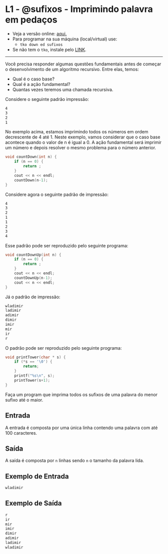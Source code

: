 # L1 - @sufixos - Imprimindo palavra em pedaços

- Veja a versão online: [aqui.](https://github.com/qxcodeed/arcade/blob/master/base/sufixos/Readme.md)
- Para programar na sua máquina (local/virtual) use:
  - `tko down ed sufixos`
- Se não tem o `tko`, instale pelo [LINK](https://github.com/senapk/tko#tko).

---

Você precisa responder algumas questões fundamentais antes de começar o desenvolvimento de um algoritmo recursivo. Entre elas, temos:

* Qual é o caso base?
* Qual é a ação fundamental?
* Quantas vezes teremos uma chamada recursiva.

Considere o seguinte padrão impressão:

```txt
4
3
2
1
```

No exemplo acima, estamos imprimindo todos os números em ordem decrescente de 4 até 1. Neste exemplo, vamos considerar que o caso base acontece quando o valor de n é igual a 0. A ação fundamental será imprimir um número e depois resolver o mesmo problema para o número anterior.

```c
void countDown(int n) {
    if (n == 0) {
        return ;
    }
    cout << n << endl;
    countDown(n-1);
}
```

Considere agora o seguinte padrão de impressão:

```txt
4
3
2
1
1
2
3
4
```

Esse padrão pode ser reproduzido pelo seguinte programa:

```c
void countDownUp(int n) {
    if (n == 0) {
        return ;
    }
    cout << n << endl;
    countDownUp(n-1);
    cout << n << endl;
}
```

Já o padrão de impressão:

```txt
wladimir
ladimir
adimir
dimir
imir
mir
ir
r
```

O padrão pode ser reproduzido pelo seguinte programa:

```c
void printTower(char * s) {
    if (*s == '\0') {
        return;
    }
    printf("%s\n", s);
    printTower(s+1);
}
```

Faça um program que imprima todos os sufixos de uma palavra do menor sufixo até o maior.

## Entrada

A entrada é composta por uma única linha contendo uma palavra com até 100 caracteres.

## Saída

A saída é composta por `n` linhas sendo `n` o tamanho da palavra lida.

## Exemplo de Entrada

```txt
wladimir
```

## Exemplo de Saída

```txt
r
ir
mir
imir
dimir
adimir
ladimir
wladimir
```

